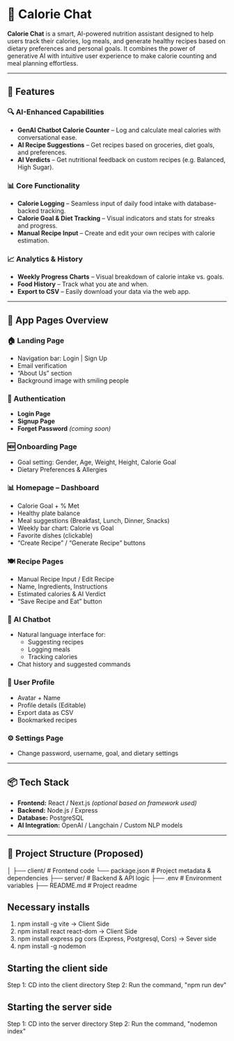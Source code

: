 # 🥗 Calorie Chat

**Calorie Chat** is a smart, AI-powered nutrition assistant designed to help users track their calories, log meals, and generate healthy recipes based on dietary preferences and personal goals. It combines the power of generative AI with intuitive user experience to make calorie counting and meal planning effortless.

---

## 🚀 Features

### 🔍 AI-Enhanced Capabilities
- **GenAI Chatbot Calorie Counter** – Log and calculate meal calories with conversational ease.
- **AI Recipe Suggestions** – Get recipes based on groceries, diet goals, and preferences.
- **AI Verdicts** – Get nutritional feedback on custom recipes (e.g. Balanced, High Sugar).

### 📊 Core Functionality
- **Calorie Logging** – Seamless input of daily food intake with database-backed tracking.
- **Calorie Goal & Diet Tracking** – Visual indicators and stats for streaks and progress.
- **Manual Recipe Input** – Create and edit your own recipes with calorie estimation.

### 📈 Analytics & History
- **Weekly Progress Charts** – Visual breakdown of calorie intake vs. goals.
- **Food History** – Track what you ate and when.
- **Export to CSV** – Easily download your data via the web app.

---

## 🧭 App Pages Overview

### 🏠 Landing Page
- Navigation bar: Login | Sign Up
- Email verification
- “About Us” section
- Background image with smiling people

### 🔐 Authentication
- **Login Page**
- **Signup Page**
- **Forget Password** *(coming soon)*

### 🆕 Onboarding Page
- Goal setting: Gender, Age, Weight, Height, Calorie Goal
- Dietary Preferences & Allergies

### 📊 Homepage – Dashboard
- Calorie Goal + % Met
- Healthy plate balance
- Meal suggestions (Breakfast, Lunch, Dinner, Snacks)
- Weekly bar chart: Calorie vs Goal
- Favorite dishes (clickable)
- “Create Recipe” / “Generate Recipe” buttons

### 🍽 Recipe Pages
- Manual Recipe Input / Edit Recipe
- Name, Ingredients, Instructions
- Estimated calories & AI Verdict
- “Save Recipe and Eat” button

### 🤖 AI Chatbot
- Natural language interface for:
  - Suggesting recipes
  - Logging meals
  - Tracking calories
- Chat history and suggested commands

### 👤 User Profile
- Avatar + Name
- Profile details (Editable)
- Export data as CSV
- Bookmarked recipes

### ⚙️ Settings Page
- Change password, username, goal, and dietary settings

---

## 📦 Tech Stack

- **Frontend:** React / Next.js *(optional based on framework used)*
- **Backend:** Node.js / Express
- **Database:** PostgreSQL
- **AI Integration:** OpenAI / Langchain / Custom NLP models

---

## 📁 Project Structure (Proposed)
│
├── client/ # Frontend code
  └── package.json # Project metadata & dependencies
├── server/ # Backend & API logic
├── .env # Environment variables
├── README.md # Project readme

## Necessary installs
1. npm install -g vite -> Client Side
2. npm install react react-dom -> Client Side
3. npm install express pg cors (Express, Postgresql, Cors) -> Sever side
4. npm install -g nodemon

## Starting the client side
Step 1: CD into the client directory
Step 2: Run the command, "npm run dev"

## Starting the server side
Step 1: CD into the server directory
Step 2: Run the command, "nodemon index"
